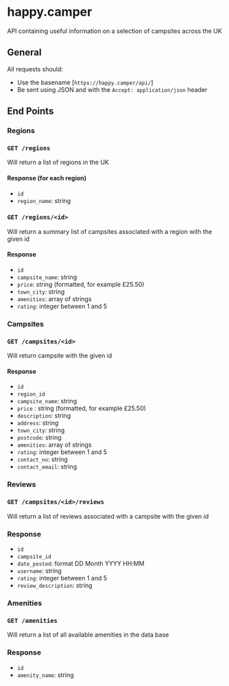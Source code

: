 # happy.camper
API containing useful information on a selection of campsites across the UK

## General

All requests should:
* Use the basename [`https://happy.camper/api/`]
* Be sent using JSON and with the `Accept: application/json` header

## End Points

### Regions

### `GET /regions`

Will return a list of regions in the UK

#### Response (for each region)

* `id`
* `region_name`: string

### `GET /regions/<id>`

Will return a summary list of campsites associated with a region with the given id

#### Response

* `id`
* `campsite_name`: string
* `price`: string (formatted, for example £25.50)
* `town_city`: string
* `amenities`: array of strings
* `rating`: integer between 1 and 5

### Campsites

### `GET /campsites/<id>`

Will return campsite with the given id

#### Response

* `id`
* `region_id`
* `campsite_name`: string
* `price` : string (formatted, for example £25.50)
* `description`: string
* `address`: string
* `town_city`: string
* `postcode`: string
* `amenities`: array of strings
* `rating`: integer between 1 and 5
* `contact_no`: string
* `contact_email`: string

### Reviews

### `GET /campsites/<id>/reviews`

Will return a list of reviews associated with a campsite with the given id

### Response

* `id`
* `campsite_id`
* `date_posted`: format DD Month YYYY HH:MM
* `username`: string
* `rating`: integer between 1 and 5
* `review_description`: string

### Amenities

### `GET /amenities`

Will return a list of all available amenities in the data base

### Response

* `id`
* `amenity_name`: string